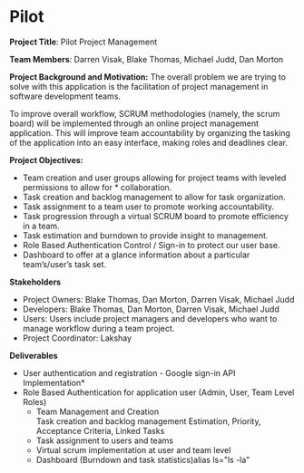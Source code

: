 # Pilot

**Project Title**: Pilot Project Management

**Team Members**: Darren Visak, Blake Thomas, Michael Judd, Dan Morton

**Project Background and Motivation:**
The overall problem we are trying to solve with this application is the facilitation of project management in software development teams. 

To improve overall workflow, SCRUM methodologies (namely, the scrum board) will be implemented through an online project management application. This will improve team accountability by organizing the tasking of the application into an easy interface, making roles and deadlines clear. 

**Project Objectives:**
* Team creation and user groups allowing for project teams with leveled permissions to allow for * collaboration. 
* Task creation and backlog management to allow for task organization.
* Task assignment to a team user to promote working accountability.
* Task progression through a virtual SCRUM board to promote efficiency in a team.
* Task estimation and burndown to provide insight to management.
* Role Based Authentication Control / Sign-in to protect our user base.
* Dashboard to offer at a glance information about a particular team’s/user’s task set.

**Stakeholders**
* Project Owners: Blake Thomas, Dan Morton, Darren Visak, Michael Judd
* Developers: Blake Thomas, Dan Morton, Darren Visak, Michael Judd
* Users: Users include project managers and developers who want to manage workflow during a team project.
* Project Coordinator: Lakshay

**Deliverables**
* User authentication and registration - Google sign-in API Implementation* 
* Role Based Authentication for application user (Admin, User, Team Level Roles)
    * Team Management and Creation  
    Task creation and backlog management
    Estimation, Priority, Acceptance Criteria, Linked Tasks
    * Task assignment to users and teams
    * Virtual scrum implementation at user and team level
    * Dashboard (Burndown and task statistics)alias ls="ls -la"

